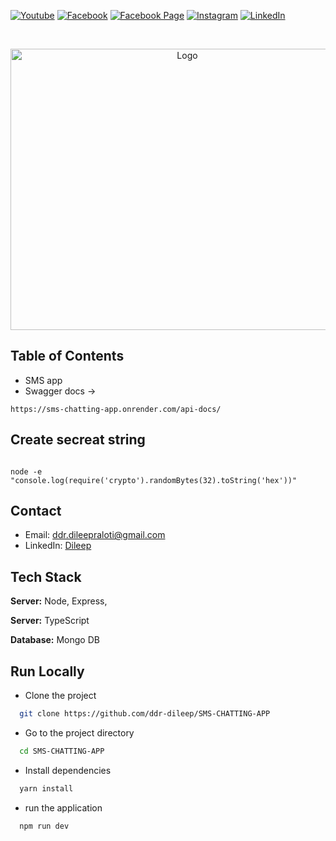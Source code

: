 [![Youtube][youtube-shield]][youtube-url]
[![Facebook][facebook-shield]][facebook-url]
[![Facebook Page][facebook-shield]][facebook-group-url]
[![Instagram][instagram-shield]][instagram-url]
[![LinkedIn][linkedin-shield]][linkedin-url]

<!-- PROJECT LOGO -->
<br />
<p align="center">
    <img src="https://www.webassetscdn.com/avira/prod-blog/wp-content/uploads/2018/05/bestmessenger_head.jpg" alt="Logo" width="550" height="450" />
    <h3 align="center">
        <a href="https://github.com/ddr-dileep/SMS" target="_blank" >
        </a>
    </h3>
</p>

## Table of Contents

- SMS app
- Swagger docs ->

```
https://sms-chatting-app.onrender.com/api-docs/
```

## Create secreat string

```

node -e "console.log(require('crypto').randomBytes(32).toString('hex'))"

```

## Contact

- Email: [ddr.dileepraloti@gmail.com](mailto:ddr.dileepraloti@gmail.com)
- LinkedIn: [Dileep](https://linkedin.com/in/dileep-raloti)

## Tech Stack

**Server:** Node, Express,

**Server:** TypeScript

**Database:** Mongo DB


## Run Locally

- Clone the project

```bash
  git clone https://github.com/ddr-dileep/SMS-CHATTING-APP
```

- Go to the project directory

```bash
  cd SMS-CHATTING-APP
```

- Install dependencies

```bash
  yarn install
```

- run the application

```bash
  npm run dev
```

<!-- MARKDOWN LINKS & IMAGES -->

[youtube-shield]: https://img.shields.io/badge/-Youtube-black.svg?style=round-square&logo=youtube&color=555&logoColor=white
[youtube-url]: https://youtube.com
[facebook-shield]: https://img.shields.io/badge/-Facebook-black.svg?style=round-square&logo=facebook&color=555&logoColor=white
[facebook-url]: https://facebook.com
[facebook-group-url]: https://facebook.com
[instagram-shield]: https://img.shields.io/badge/-Instagram-black.svg?style=round-square&logo=instagram&color=555&logoColor=white
[instagram-url]: https://instagram.com
[linkedin-shield]: https://img.shields.io/badge/-LinkedIn-black.svg?style=round-square&logo=linkedin&colorB=555
[linkedin-url]: https://linkedin.com/in/
